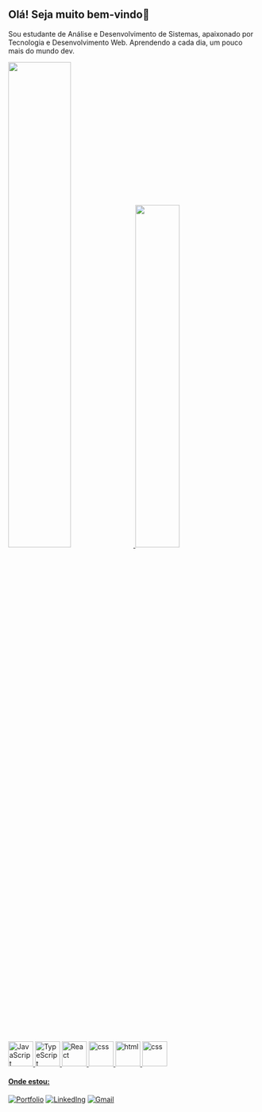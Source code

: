 ## Olá! Seja muito bem-vindo👋
Sou estudante de Análise e Desenvolvimento de Sistemas, apaixonado por Tecnologia e Desenvolvimento Web. Aprendendo a cada dia, um pouco mais do mundo dev.

<div>
    <a href="https://github.com/paulodegodoi">
    <img width="50%" src="https://github-readme-stats.vercel.app/api?username=paulodegodoi&show_icons=true&theme=react"/>
    <img width="42%" src="https://github-readme-stats.vercel.app/api/top-langs/?username=paulodegodoi&layout=compact&theme=react"/>
</div>
<br />
<div>
    <img src="https://icongr.am/devicon/javascript-original.svg?size=128&color=currentColor" alt="JavaScript" width="50px"/>
    <img src="https://icongr.am/devicon/typescript-original.svg?size=128&color=currentColor" alt="TypeScript" width="50px"/>
    <img src="https://icongr.am/devicon/react-original.svg?size=128&color=currentColor" alt="React" width="50px"/>
    <img src="https://icongr.am/devicon/csharp-original.svg?size=128&color=currentColor" alt="css" width="50px"/>
    <img src="https://icongr.am/devicon/html5-original.svg?size=128&color=currentColor" alt="html" width="50px"/>
    <img src="https://icongr.am/devicon/css3-original.svg?size=128&color=currentColor" alt="css" width="50px"/>
</div>

#### Onde estou:
[![Portfolio](https://img.shields.io/website?label=paulodegodoi.github.io/portfolio/&style=for-the-badge&url=https://paulodegodoi.github.io/portfolio/)](https://paulodegodoi.github.io/portfolio/)
[![LinkedIng](https://img.shields.io/badge/LinkedIn-0077B5?style=for-the-badge&logo=linkedin&logoColor=white
)](https://www.linkedin.com/in/paulodegodoi/)
[![Gmail](https://img.shields.io/badge/Gmail-D14836?style=for-the-badge&logo=gmail&logoColor=white
)](https://paulogodoi.sp@gmail.com)
